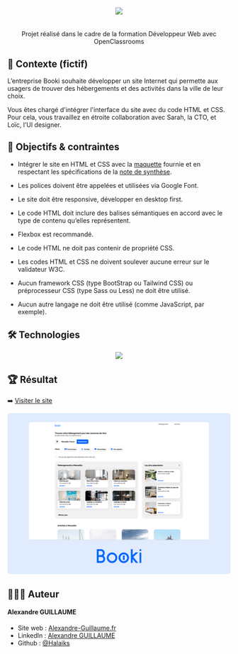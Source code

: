 # <p align="center"><img src="https://user.oc-static.com/upload/2024/01/23/17060249844641_Capture%20d%E2%80%99e%CC%81cran%202024-01-23%20a%CC%80%2017.49.29.png" /></p>
<p align="center">Projet réalisé dans le cadre de la formation Développeur Web avec OpenClassrooms</p>

## 🧐 Contexte (fictif)
L’entreprise Booki souhaite développer un site Internet qui permette aux usagers de trouver des hébergements et des activités dans la ville de leur choix.

Vous êtes chargé d'intégrer l'interface du site avec du code HTML et CSS. Pour cela, vous travaillez en étroite collaboration avec Sarah, la CTO, et Loïc, l’UI designer.

## 🚀 Objectifs & contraintes
 - Intégrer le site en HTML et CSS avec la [maquette](https://www.figma.com/file/B3eLowtWREc9YXzBcGRAHn/Maquettes-Booki-(desktop)?node-id=3%3A0&t=e5nJosfI4jkfClMo-1) fournie et en respectant les spécifications de la [note de synthèse](https://course.oc-static.com/projects/D%C3%A9veloppeur+Web/DW_P2+HTML+CSS+Booki/DW+Booki+-+Note+de+synthese.pdf).
- Les polices doivent être appelées et utilisées via Google Font.
- Le site doit être responsive, développer en desktop first.
- Le code HTML doit inclure des balises sémantiques en accord avec le type de contenu qu’elles représentent.
- Flexbox est recommandé.
- Le code HTML ne doit pas contenir de propriété CSS.
- Les codes HTML et CSS ne doivent soulever aucune erreur sur le validateur W3C.

- Aucun framework CSS (type BootStrap ou Tailwind CSS) ou préprocesseur CSS (type Sass
ou Less) ne doit être utilisé.
- Aucun autre langage ne doit être utilisé (comme JavaScript, par exemple).

## 🛠️ Technologies

<p align="center">
<img src="https://skillicons.dev/icons?i=html,css" />
</p>

## 🏆 Résultat

➡️  [Visiter le site](https://halaiks.github.io/OC-P2-Booki)
<p align="center"><img src="screenshots/Booki.png" /></p>


## 🙋🏼‍♂️ Auteur

#### Alexandre GUILLAUME

- Site web : [Alexandre-Guillaume.fr](https://alexandre-guillaume.fr)
- LinkedIn : [Alexandre GUILLAUME](https://www.linkedin.com/in/alexguillaume94/)
- Github : [@Halaiks](https://github.com/Halaiks)
